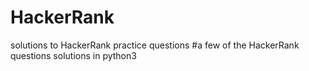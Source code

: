 # HackerRank
solutions to HackerRank practice questions
#a few of the HackerRank questions solutions in python3
